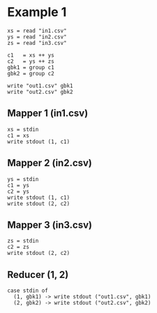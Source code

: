 Example 1
=========

    xs = read "in1.csv"
    ys = read "in2.csv"
    zs = read "in3.csv"

    c1   = xs ++ ys
    c2   = ys ++ zs
    gbk1 = group c1
    gbk2 = group c2

    write "out1.csv" gbk1
    write "out2.csv" gbk2

Mapper 1 (in1.csv)
------------------

    xs = stdin
    c1 = xs
    write stdout (1, c1)

Mapper 2 (in2.csv)
------------------

    ys = stdin
    c1 = ys
    c2 = ys
    write stdout (1, c1)
    write stdout (2, c2)

Mapper 3 (in3.csv)
------------------

    zs = stdin
    c2 = zs
    write stdout (2, c2)

Reducer (1, 2)
----------------------------

    case stdin of
      (1, gbk1) -> write stdout ("out1.csv", gbk1)
      (2, gbk2) -> write stdout ("out2.csv", gbk2)

